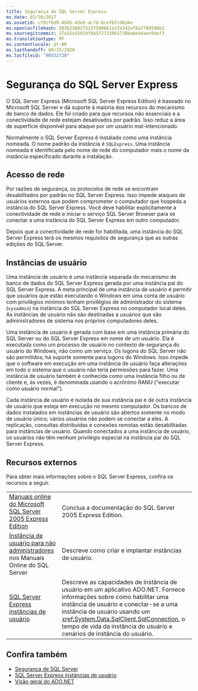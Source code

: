 ```yaml
---
title: Segurança do SQL Server Express
ms.date: 03/30/2017
ms.assetid: cf9cf6d9-4b05-43e9-ac7b-6cefbfcd6d4e
ms.openlocfilehash: 503b23602752375006b1a32a342af8a7789596b2
ms.sourcegitcommit: 27a15a55019f6b5f2733961738babe94aec0def3
ms.translationtype: MT
ms.contentlocale: pt-BR
ms.lasthandoff: 09/15/2020
ms.locfileid: "90552720"
---
```

# <a name="sql-server-express-security"></a>Segurança do SQL Server Express
O SQL Server Express (Microsoft SQL Server Express Edition) é baseado no Microsoft SQL Server e dá suporte à maioria dos recursos do mecanismo de banco de dados. Ele foi criado para que recursos não essenciais e a conectividade de rede estejam desativados por padrão. Isso reduz a área de superfície disponível para ataque por um usuário mal-intencionado.  
  
 Normalmente o SQL Server Express é instalado como uma instância nomeada. O nome padrão da instância é `SQLExpress`. Uma instância nomeada é identificada pelo nome de rede do computador mais o nome da instância especificado durante a instalação.  
  
## <a name="network-access"></a>Acesso de rede  
 Por razões de segurança, os protocolos de rede se encontram desabilitados por padrão no SQL Server Express. Isso impede ataques de usuários externos que podem comprometer o computador que hospeda a instância do SQL Server Express. Você deve habilitar explicitamente a conectividade de rede e iniciar o serviço SQL Server Browser para se conectar a uma instância do SQL Server Express em outro computador.  
  
 Depois que a conectividade de rede for habilitada, uma instância do SQL Server Express terá os mesmos requisitos de segurança que as outras edições do SQL Server.  
  
## <a name="user-instances"></a>Instâncias de usuário  
 Uma instância de usuário é uma instância separada do mecanismo de banco de dados do SQL Server Express gerada por uma instância pai do SQL Server Express. A meta principal de uma instância de usuário é permitir que usuários que estão executando o Windows em uma conta de usuário com privilégios mínimos tenham privilégios de administrador do sistema (`sysadmin`) na instância do SQL Server Express no computador local deles. As instâncias de usuário não são destinadas a usuários que são administradores de sistema nos próprios computadores deles.  
  
 Uma instância de usuário é gerada com base em uma instância primária do SQL Server ou do SQL Server Express em nome de um usuário. Ela é executada como um processo de usuário no contexto de segurança do usuário do Windows, não como um serviço. Os logons do SQL Server não são permitidos; há suporte somente para logons do Windows. Isso impede que o software em execução em uma instância de usuário faça alterações em todo o sistema que o usuário não teria permissões para fazer. Uma instância de usuário também é conhecida como uma instância filho ou de cliente e, às vezes, é denominada usando o acrônimo RANU ("executar como usuário normal").  
  
 Cada instância de usuário é isolada de sua instância pai e de outra instância de usuário que esteja em execução no mesmo computador. Os bancos de dados instalados em instâncias de usuário são abertos somente no modo de usuário único; vários usuários não podem se conectar a eles. A replicação, consultas distribuídas e conexões remotas estão desabilitadas para instâncias de usuário. Quando conectados a uma instância de usuário, os usuários não têm nenhum privilégio especial na instância pai do SQL Server Express.  
  
## <a name="external-resources"></a>Recursos externos  
 Para obter mais informações sobre o SQL Server Express, confira os recursos a seguir.  
  
|||  
|-|-|  
|[Manuais online do Microsoft SQL Server 2005 Express Edition](/previous-versions/sql/sql-server-2005/ms165706(v=sql.90))|Conclua a documentação do SQL Server 2005 Express Edition.|  
|[Instância de usuário para não administradores](/previous-versions/sql/sql-server-2008/ms143684(v=sql.100)) nos Manuais Online do SQL Server|Descreve como criar e implantar instâncias de usuário.|  
|[SQL Server Express instâncias de usuário](sql-server-express-user-instances.md)|Descreve as capacidades de instância de usuário em um aplicativo ADO.NET. Fornece informações sobre como habilitar uma instância de usuário e conectar-se a uma instância de usuário usando um <xref:System.Data.SqlClient.SqlConnection>, o tempo de vida da instância do usuário e cenários de instância do usuário.|  
  
## <a name="see-also"></a>Confira também

- [Segurança de SQL Server](sql-server-security.md)
- [SQL Server Express instâncias de usuário](sql-server-express-user-instances.md)
- [Visão geral do ADO.NET](../ado-net-overview.md)
